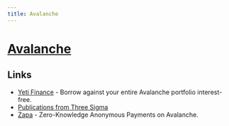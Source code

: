 ```yaml
---
title: Avalanche
---
```


# [Avalanche](https://www.avax.network/)


## Links

- [Yeti Finance](https://yetifinance.co/) - Borrow against your entire Avalanche portfolio interest-free.
- [Publications from Three Sigma](https://github.com/threesigmaxyz/publications)
- [Zapa](https://github.com/zapalabs/zapa) - Zero-Knowledge Anonymous Payments on Avalanche.
